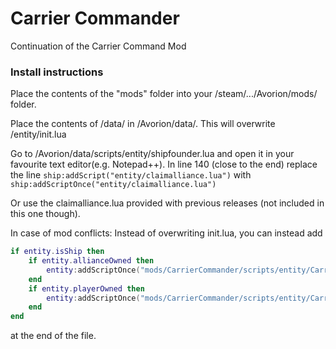 # Carrier Commander
Continuation of the Carrier Command Mod

### Install instructions

Place the contents of the "mods" folder into your /steam/.../Avorion/mods/ folder.

Place the contents of /data/ in /Avorion/data/.
This will overwrite /entity/init.lua


Go to /Avorion/data/scripts/entity/shipfounder.lua and open it in your favourite text editor(e.g. Notepad++).
In line 140 (close to the end) replace the line
`ship:addScript("entity/claimalliance.lua")`
with
`ship:addScriptOnce("entity/claimalliance.lua")`

Or use the claimalliance.lua provided with previous releases (not included in this one though).



In case of mod conflicts:
Instead of overwriting init.lua, you can instead add
```LUA
if entity.isShip then
    if entity.allianceOwned then
        entity:addScriptOnce("mods/CarrierCommander/scripts/entity/CarrierCommander.lua")
    end
    if entity.playerOwned then
        entity:addScriptOnce("mods/CarrierCommander/scripts/entity/CarrierCommander.lua")
    end
end
```
at the end of the file.
